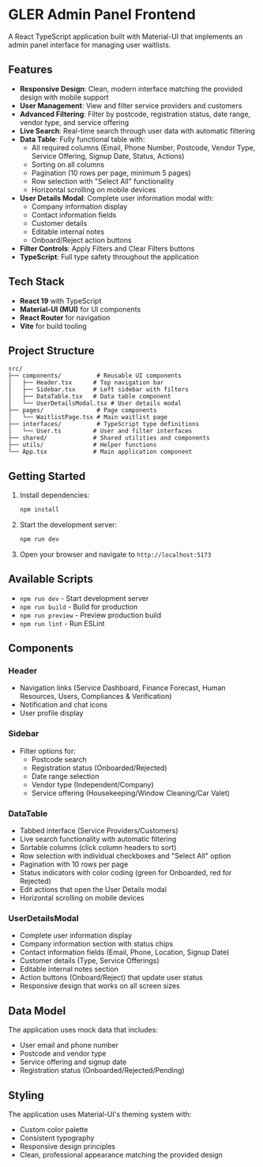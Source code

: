 # GLER Admin Panel Frontend

A React TypeScript application built with Material-UI that implements an admin panel interface for managing user waitlists.

## Features

- **Responsive Design**: Clean, modern interface matching the provided design with mobile support
- **User Management**: View and filter service providers and customers
- **Advanced Filtering**: Filter by postcode, registration status, date range, vendor type, and service offering
- **Live Search**: Real-time search through user data with automatic filtering
- **Data Table**: Fully functional table with:
  - All required columns (Email, Phone Number, Postcode, Vendor Type, Service Offering, Signup Date, Status, Actions)
  - Sorting on all columns
  - Pagination (10 rows per page, minimum 5 pages)
  - Row selection with "Select All" functionality
  - Horizontal scrolling on mobile devices
- **User Details Modal**: Complete user information modal with:
  - Company information display
  - Contact information fields
  - Customer details
  - Editable internal notes
  - Onboard/Reject action buttons
- **Filter Controls**: Apply Filters and Clear Filters buttons
- **TypeScript**: Full type safety throughout the application

## Tech Stack

- **React 19** with TypeScript
- **Material-UI (MUI)** for UI components
- **React Router** for navigation
- **Vite** for build tooling

## Project Structure

```
src/
├── components/          # Reusable UI components
│   ├── Header.tsx      # Top navigation bar
│   ├── Sidebar.tsx     # Left sidebar with filters
│   ├── DataTable.tsx   # Data table component
│   └── UserDetailsModal.tsx # User details modal
├── pages/               # Page components
│   └── WaitlistPage.tsx # Main waitlist page
├── interfaces/          # TypeScript type definitions
│   └── User.ts         # User and filter interfaces
├── shared/             # Shared utilities and components
├── utils/              # Helper functions
└── App.tsx             # Main application component
```

## Getting Started

1. Install dependencies:
   ```bash
   npm install
   ```

2. Start the development server:
   ```bash
   npm run dev
   ```

3. Open your browser and navigate to `http://localhost:5173`

## Available Scripts

- `npm run dev` - Start development server
- `npm run build` - Build for production
- `npm run preview` - Preview production build
- `npm run lint` - Run ESLint

## Components

### Header
- Navigation links (Service Dashboard, Finance Forecast, Human Resources, Users, Compliances & Verification)
- Notification and chat icons
- User profile display

### Sidebar
- Filter options for:
  - Postcode search
  - Registration status (Onboarded/Rejected)
  - Date range selection
  - Vendor type (Independent/Company)
  - Service offering (Housekeeping/Window Cleaning/Car Valet)

### DataTable
- Tabbed interface (Service Providers/Customers)
- Live search functionality with automatic filtering
- Sortable columns (click column headers to sort)
- Row selection with individual checkboxes and "Select All" option
- Pagination with 10 rows per page
- Status indicators with color coding (green for Onboarded, red for Rejected)
- Edit actions that open the User Details modal
- Horizontal scrolling on mobile devices

### UserDetailsModal
- Complete user information display
- Company information section with status chips
- Contact information fields (Email, Phone, Location, Signup Date)
- Customer details (Type, Service Offerings)
- Editable internal notes section
- Action buttons (Onboard/Reject) that update user status
- Responsive design that works on all screen sizes

## Data Model

The application uses mock data that includes:
- User email and phone number
- Postcode and vendor type
- Service offering and signup date
- Registration status (Onboarded/Rejected/Pending)

## Styling

The application uses Material-UI's theming system with:
- Custom color palette
- Consistent typography
- Responsive design principles
- Clean, professional appearance matching the provided design